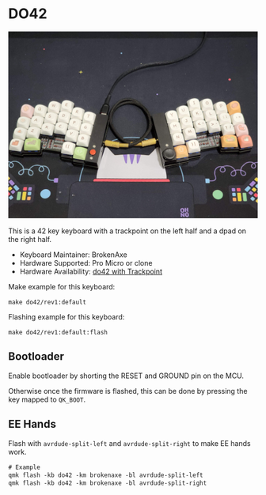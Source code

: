 # DO42

![image of keyboard](images/do42.jpg)

This is a 42 key keyboard with a trackpoint on the left half and a dpad on the right half.

- Keyboard Maintainer: BrokenAxe
- Hardware Supported: Pro Micro or clone
- Hardware Availability: [do42 with Trackpoint]()

Make example for this keyboard:

```
make do42/rev1:default
```

Flashing example for this keyboard:

```
make do42/rev1:default:flash
```

## Bootloader
Enable bootloader by shorting the RESET and GROUND pin on the MCU.

Otherwise once the firmware is flashed, this can be done by pressing the key mapped to `QK_BOOT`.

## EE Hands
Flash with `avrdude-split-left` and `avrdude-split-right` to make EE hands work.

```
# Example
qmk flash -kb do42 -km brokenaxe -bl avrdude-split-left
qmk flash -kb do42 -km brokenaxe -bl avrdude-split-right
```

